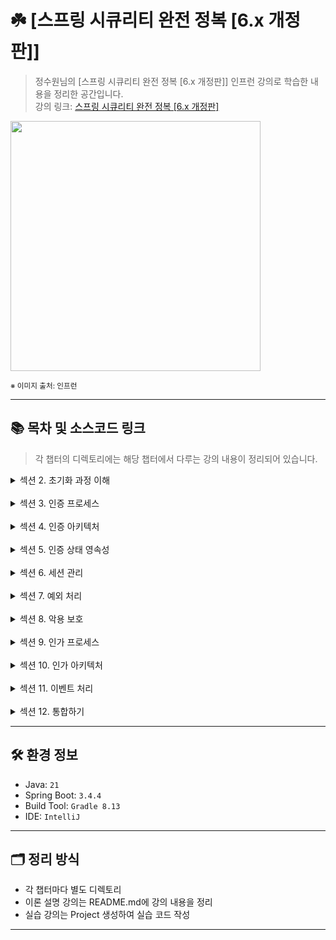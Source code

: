 # ☘️ [스프링 시큐리티 완전 정복 [6.x 개정판]]

> 정수원님의 [스프링 시큐리티 완전 정복 [6.x 개정판]] 인프런 강의로 학습한 내용을 정리한 공간입니다.  
> 강의 링크: [스프링 시큐리티 완전 정복 [6.x 개정판]](https://www.inflearn.com/course/%EC%8A%A4%ED%94%84%EB%A7%81-%EC%8B%9C%ED%81%90%EB%A6%AC%ED%8B%B0-%EC%99%84%EC%A0%84%EC%A0%95%EB%B3%B5/dashboard)


<img src="https://cdn.inflearn.com/public/courses/333154/cover/7d446f00-12af-4924-a9cd-7e8c886bde59/333154.png" width="400px">

<sub>※ 이미지 출처: 인프런</sub>

---
## 📚 목차 및 소스코드 링크
> 각 챕터의 디렉토리에는 해당 챕터에서 다루는 강의 내용이 정리되어 있습니다.

<details>
<summary>섹션 2. 초기화 과정 이해</summary>
<div markdown="1">

| 강의                                       | 디렉토리 경로                                                                                                |
|------------------------------------------|--------------------------------------------------------------------------------------------------------|
| 프로젝트 생성 / 의존성 추가                         | [section02/프로젝트생성_의존성추가](section02/프로젝트생성_의존성추가/README.md)                                             |
| SecurityBuilder / SecurityConfigurer     | [section02/SecurityBuilder_SecurityConfigurer](section02/SecurityBuilder_SecurityConfigurer/README.md) |
| WebSecurity / HttpSecurity               | [section02/WebSecurity_HttpSecurity](section02/WebSecurity_HttpSecurity/README.md)           |
| DelegatingFilterProxy / FilterChainProxy | [section02/DelegatingFilterProxy_FilterChainProxy](section02/DelegatingFilterProxy_FilterChainProxy/README.md)           |
| 사용자 정의 보안 설정하기                           | [section02/사용자_정의_보안_설정하기](section02/사용자_정의_보안_설정하기/README.md)           |
</div>
</details>
<br />
<details>
<summary>섹션 3. 인증 프로세스</summary>
<div markdown="1">

| 강의                                            | 디렉토리 경로                                                                                                            |
|-----------------------------------------------|--------------------------------------------------------------------------------------------------------------------|
| 폼 인증 - formLogin()                            | [section03/폼인증_formLogin()](section03/폼인증_formLogin()/README.md)                                                   |
| 폼 인증 필터 - UsernamePasswordAuthenticationFilter | [section03/폼인증필터_UsernamePasswordAuthenticationFilter](section03/폼인증필터_UsernamePasswordAuthenticationFilter/README.md) |
| 기본 인증 - httpBasic()                           | [section03/기본인증_httpBasic()](section03/기본인증_httpBasic()/README.md)                                                 |
| 기본 인증 필터 - BasicAuthenticationFilter          | [section03/기본인증필터_BasicAuthenticationFilter](section03/기본인증필터_BasicAuthenticationFilter/README.md)                                               |
| 기억하기 인증 – rememberMe()                        | [section03/기억하기인증_rememberMe()](section03/기억하기인증_rememberMe()/README.md)                                                 |
| 기억하기 인증 필터 - RememberMeAuthenticationFilter   | [section03/기억하기인증필터_RememberMeAuthenticationFilter](section03/기억하기인증필터_RememberMeAuthenticationFilter/README.md)                                               |
| 익명 인증 사용자 - anonymous()                       | [section03/익명인증사용자_anonymous()](section03/익명인증사용자_anonymous()/README.md)                                                 |
| 로그 아웃 - logout() -1~2                         | [section03/로그_아웃_logout()](section03/로그_아웃_logout()/README.md)                                                     |
| 요청 캐시 RequestCache / SavedRequest| [section03/요청캐시_RequestCache_SavedRequest](section03/요청캐시_RequestCache_SavedRequest/README.md)                                                     |
</div>
</details>
<br />
<details>
<summary>섹션 4. 인증 아키텍처</summary>
<div markdown="1">

| 강의                                                       | 디렉토리 경로                                                                                                                        |
|----------------------------------------------------------|--------------------------------------------------------------------------------------------------------------------------------|
| 인증 - Authentication                                      | [section04/인증_Authentication](section04/인증_Authentication/README.md)                                                           |
| 인증 컨텍스트 - SecurityContext / SecurityContextHolder -1 ~ 2 | [section04/인증_컨텍스트_SecurityContext_SecurityContextHolder](section04/인증_컨텍스트_SecurityContext_SecurityContextHolder/README.md) |
| 인증 관리자 - AuthenticationManager - 1 ~ 2                   | [section04/인증_관리자_AuthenticationManager](section04/인증_관리자_AuthenticationManager/README.md) |
| 인증 제공자 - AuthenticationProvider - 1 ~ 2                  | [section04/인증_관리자_AuthenticationManager](section04/인증_관리자_AuthenticationManager/README.md) |
| 사용자 상세 서비스 - UserDetailsService                          | [section04/사용자_상세_서비스_UserDetailsService](section04/사용자_상세_서비스_UserDetailsService/README.md) |
</div>
</details>
<br />
<details>
<summary>섹션 5. 인증 상태 영속성</summary>
<div markdown="1">

| 강의                                                           | 디렉토리 경로                                                                                                  |
|--------------------------------------------------------------|----------------------------------------------------------------------------------------------------------|
| SecurityContextRepository / SecurityContextHolderFilter - 1  | [section05/SecurityContextRepository_SecurityContextHolderFilter](section05/SecurityContextRepository_SecurityContextHolderFilter/README.md) |
</div>
</details>
<br />
<details>
<summary>섹션 6. 세션 관리</summary>
<div markdown="1">

| 강의                                                | 디렉토리 경로                                                                                                                    |
|---------------------------------------------------|----------------------------------------------------------------------------------------------------------------------------|
| 동시 세션 제어 - sessionManagement().maximumSessions()  | [section06/동시세션제어_sessionManagement().maximumSessions()](section06/동시세션제어_sessionManagement().maximumSessions()/README.md) |
| 세션 고정 보호 - sessionManagement().sessionFixation()  | [section06/세션고정보호_sessionManagement().sessionFixation()](section06/세션고정보호_sessionManagement().sessionFixation()/README.md) |
| 세션 생성 정책 - sessionManagement().sessionCreationPolicy()| [section06/세션생성정책_sessionManagement().sessionCreationPolicy()](section06/세션생성정책_sessionManagement().sessionCreationPolicy()/README.md) |
| SessionManagementFilter / ConcurrentSessionFilter - 1 ~ 2| [section06/세션생성정책_sessionManagement().sessionCreationPolicy()](section06/세션생성정책_sessionManagement().sessionCreationPolicy()/README.md) |
</div>
</details>
<br />
<details>
<summary>섹션 7. 예외 처리</summary>
<div markdown="1">

| 강의                          | 디렉토리 경로                                                                                                |
|-----------------------------|--------------------------------------------------------------------------------------------------------|
| 예외 처리 - exceptionHandling() | [section07/예외처리_exceptionHandling()](section07/예외처리_exceptionHandling()/README.md) |
| 예외 필터 - ExceptionTranslationFilter | [section07/예외필터_ExceptionTranslationFilter](section07/예외필터_ExceptionTranslationFilter/README.md) |
</div>
</details>
<br />
<details>
<summary>섹션 8. 악용 보호</summary>
<div markdown="1">

| 강의                                           | 디렉토리 경로                                                                                                  |
|----------------------------------------------|----------------------------------------------------------------------------------------------------------|
| CORS (Cross Origin Resource Sharing) - 1 ~ 2 | [section08/CORS(Cross_Origin_Resource_Sharing)](section08/CORS(Cross_Origin_Resource_Sharing)/README.md) |
| CSRF (Cross Site Request Forgery)            | [section08/CORS(Cross_Origin_Resource_Sharing)](section08/CORS(Cross_Origin_Resource_Sharing)/README.md) |
| CSRF 토큰 유지 및 검증 - 1 ~ 3                      | [section08/CSRF_토큰_유지_및_검증](section08/CSRF_토큰_유지_및_검증/README.md)                                         |
| CSRF 통합                                      | [section08/CSRF_통합](section08/CSRF_통합/README.md)                                                         |
| SameSite                                     | [section08/SameSite](section08/SameSite/README.md)                                                       |
</div>
</details>
<br />
<details>
<summary>섹션 9. 인가 프로세스</summary>
<div markdown="1">

| 강의                                                                                       | 디렉토리 경로                                                                                                                      |
|------------------------------------------------------------------------------------------|------------------------------------------------------------------------------------------------------------------------------|
| 요청 기반 권한 부여 - HttpSecurity.authorizeHttpRequests() - 1 ~ 2                               | [section09/요청기반권한부여_HttpSecurity.authorizeHttpRequests()](section09/요청기반권한부여_HttpSecurity.authorizeHttpRequests()/README.md) |
| 표현식 및 커스텀 권한 구현                                                                          | [section09/요청기반권한부여_HttpSecurity.표현식_및_커스텀_권한_구현](section09/표현식_및_커스텀_권한_구현/README.md) |
| 요청 기반 권한 부여 - HttpSecurity.securityMatcher()                                             | [section09/요청기반권한부여_HttpSecurity.securityMatcher()](section09/요청기반권한부여_HttpSecurity.securityMatcher()/README.md) |
| 메서드 기반 권한 부여 - @PreAuthorize, @PostAuthorize, @PreFilter, @PostFilter, @Secured, JSR-250 | [section09/메서드_기반_권한_부여](section09/메서드_기반_권한_부여/README.md) |
| 정적 자원 관리                                                                                 | [section09/정적_자원_관리](section09/정적_자원_관리/README.md) |
| 계층적 권한 - RoleHierarchy                                                                                 | [section09/계층적권한_RoleHierarchy](section09/계층적권한_RoleHierarchy/README.md) |
</div>
</details>
<br />
<details>
<summary>섹션 10. 인가 아키텍처</summary>
<div markdown="1">

| 강의                                                                  | 디렉토리 경로                                                                                                                                             |
|---------------------------------------------------------------------|-----------------------------------------------------------------------------------------------------------------------------------------------------|
| 인가 - Authorization                                                  | [section10/인가_Authorization](section10/인가_Authorization/README.md)                                                                                  |
| 인가 관리자 이해 - AuthorizationManager                                    | [section10/인가_관리자_이해_AuthorizationManager](section10/인가_관리자_이해_AuthorizationManager/README.md)                                                      |
| 요청 기반 인가 관리자 - AuthorityAuthorizationManager 외 클래스 구조 이해 - 1 ~ 2    | [section10/요청_기반_인가_관리자_AuthorityAuthorizationManager_외_클래스_구조_이해](section10/요청_기반_인가_관리자_AuthorityAuthorizationManager_외_클래스_구조_이해/README.md)      |
| 요청 기반 Custom AuthorizationManager 구현                                | [section10/요청_기반_Custom_AuthorizationManager_구현](section10/요청_기반_Custom_AuthorizationManager_구현/README.md)                                          |
| RequestMatcherDelegatingAuthorizationManager 로 인가 설정 응용하기           | [section10/RequestMatcherDelegatingAuthorizationManager_로_인가_설정_응용하기](section10/RequestMatcherDelegatingAuthorizationManager_로_인가_설정_응용하기/README.md) |
| 메서드 기반 인가 관리자 - PreAuthorizeAuthorizationManager 외 클래스 구조 이해 - 1 ~ 2 | [section10/메서드_기반_인가_관리자_PreAuthorizeAuthorizationManager_외_클래스_구조_이해](section10/메서드_기반_인가_관리자_PreAuthorizeAuthorizationManager_외_클래스_구조_이해/README.md) |
| 메서드 기반 Custom AuthorizationManager 구현                               | [section10/메서드_기반_Custom_AuthorizationManager_구현](section10/메서드_기반_Custom_AuthorizationManager_구현/README.md) |
| 포인트 컷 메서드 보안 구현하기 - AspectJExpressionPointcut / ComposablePointcut  | [section10/포인트_컷_메서드_보안_구현하기_AspectJExpressionPointcut_ComposablePointcut](section10/포인트_컷_메서드_보안_구현하기_AspectJExpressionPointcut_ComposablePointcut/README.md) |
| AOP 메서드 보안 구현하기 - MethodInterceptor, Pointcut, Advisor              | [section10/AOP_메서드_보안_구현하기_MethodInterceptor_Pointcut_Advisor](section10/AOP_메서드_보안_구현하기_MethodInterceptor_Pointcut_Advisor/README.md) |
</div>
</details>
<br />
<details>
<summary>섹션 11. 이벤트 처리</summary>
<div markdown="1">

| 강의                 | 디렉토리 경로                                                                                                          |
|--------------------|------------------------------------------------------------------------------------------------------------------|
| 인증 이벤트 - Authentication Events              | [section11/인증_이벤트_Authentication_Events](section11/인증_이벤트_Authentication_Events/README.md) |
| 인증 이벤트 - AuthenticationEventPublisher 활용              | [section11/인증_이벤트_AuthenticationEventPublisher_활용](section11/인증_이벤트_AuthenticationEventPublisher_활용/README.md) |
| 인가 이벤트 - Authorization Events              | [section11/인가_이벤트_Authorization_Events](section11/인가_이벤트_Authorization_Events/README.md) |
</div>
</details>
<br />
<details>
<summary>섹션 12. 통합하기</summary>
<div markdown="1">

| 강의                 | 디렉토리 경로                                                                                    |
|--------------------|--------------------------------------------------------------------------------------------|
| Servlet API 통합 - SecurityContextHolderAwareRequestFilter              | [section12/Servlet_API_통합_SecurityContextHolderAwareRequestFilter](section12/Servlet_API_통합_SecurityContextHolderAwareRequestFilter/README.md) |
| Spring MVC 통합 - @AuthenticationPrincipal              | [section12/Spring_MVC_통합_@AuthenticationPrincipal](section12/Spring_MVC_통합_@AuthenticationPrincipal/README.md) |
| Spring MVC 비동기 통합 - WebAsyncManagerIntegrationFilter              | [section12/Spring_MVC_비동기_통합_WebAsyncManagerIntegrationFilter](section12/Spring_MVC_비동기_통합_WebAsyncManagerIntegrationFilter/README.md) |
</div>
</details>


---

## 🛠️ 환경 정보

- Java: `21`
- Spring Boot: `3.4.4`
- Build Tool: `Gradle 8.13`
- IDE: `IntelliJ`

---

## 🗂️ 정리 방식

- 각 챕터마다 별도 디렉토리
- 이론 설명 강의는 README.md에 강의 내용을 정리
- 실습 강의는 Project 생성하여 실습 코드 작성

---

